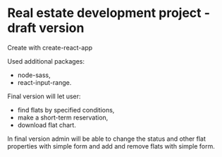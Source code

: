 # Real estate development project - draft version

Create with create-react-app

Used additional packages:
  - node-sass,
  - react-input-range.

Final version will let user:
  - find flats by specified conditions,
  - make a short-term reservation,
  - download flat chart.

In final version admin will be able to change the status and other flat properties with simple form and add and remove flats with simple form.